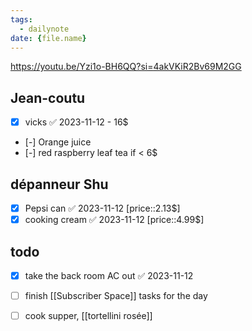 ```yaml
---
tags:
  - dailynote
date: {file.name}
---
```

https://youtu.be/Yzi1o-BH6QQ?si=4akVKiR2Bv69M2GG

## Jean-coutu
- [x] vicks ✅ 2023-11-12 - 16$
- [-] Orange juice
- [-] red raspberry leaf tea if < 6$

## dépanneur Shu
- [x] Pepsi can ✅ 2023-11-12 [price::2.13$]
- [x] cooking cream ✅ 2023-11-12 [price::4.99$]
## todo
- [x] take the back room AC out ✅ 2023-11-12
- [ ] finish [[Subscriber Space]] tasks for the day
- [ ] cook supper, [[tortellini rosée]]


